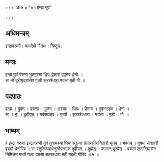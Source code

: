 +++
title = "०५ इन्द्रा युवं"

+++
## अधिमन्त्रम्
इन्द्रावरुणौ। वामदेवो गौतमः। त्रिष्टुप्।

## मन्त्रः
इन्द्रा॑ यु॒वं व॑रुणा भू॒तम॒स्या धि॒यः प्रे॒तारा॑ वृष॒भेव॑ धे॒नोः ।  
सा नो॑ दुहीय॒द्यव॑सेव ग॒त्वी स॒हस्र॑धारा॒ पय॑सा म॒ही गौः ॥

## पदपाठः
इन्द्रा॑ । यु॒वम् । व॒रु॒णा॒ । भू॒तम् । अ॒स्याः । धि॒यः । प्रे॒तारा॑ । वृ॒ष॒भाऽइ॑व । धे॒नोः ।  
सा । नः॒ । दु॒ही॒य॒त् । यव॑साऽइव । ग॒त्वी । स॒हस्र॑ऽधारा । पय॑सा । म॒ही । गौः ॥

## भाष्यम्
हे इन्द्रा वरुणा इन्द्रावरुणौ युवं युवामस्या धियः स्तुत्याः प्रेताराप्रीणयितारौ भूतम् । भवतम् । वृषभा सेक्तारौ वृषभौ धेनोरिव । सा स्तुतिरूपाधेनुर्नोऽस्माकं दुहीयत् । दुह्येत् । कामान् पूरयेत् । वयसा तृणादिघासेन निमित्तेन गत्वी गत्वा पयसा सहस्रधारा मही महती गौरिव ॥ ५ ॥